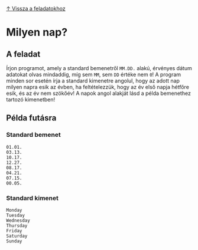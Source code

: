 [↑ Vissza a feladatokhoz](./README.md)

# Milyen nap?

## A feladat

Írjon programot, amely a standard bemenetről `MM.DD.` alakú, érvényes dátum adatokat olvas mindaddig, míg sem `MM`, sem `DD` értéke nem `0`! A program minden sor esetén írja a standard kimenetre angolul, hogy az adott nap milyen napra esik az évben, ha feltételezzük, hogy az év első napja hétfőre esik, és az év nem szökőév! A napok angol alakját lásd a példa bemenethez tartozó kimenetben!

## Példa futásra

### Standard bemenet

```
01.01.
03.13.
10.17.
12.27.
08.17.
04.21.
07.15.
00.05.
```

### Standard kimenet

```
Monday
Tuesday
Wednesday
Thursday
Friday
Saturday
Sunday
```